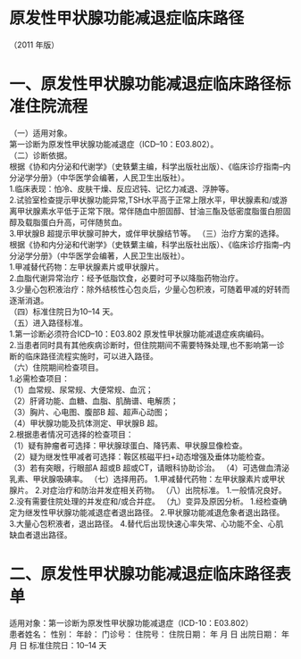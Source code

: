 # 原发性甲状腺功能减退症临床路径  
（2011 年版）  
# 一、原发性甲状腺功能减退症临床路径标准住院流程  
（一）适用对象。  
第一诊断为原发性甲状腺功能减退症（ICD–10：E03.802）。  
（二）诊断依据。  
根据《协和内分泌和代谢学》（史轶蘩主编，科学出版社出版）、《临床诊疗指南–内分泌学分册》（中华医学会编著，人民卫生出版社）。  
1.临床表现：怕冷、皮肤干燥、反应迟钝、记忆力减退、浮肿等。  
2.试验室检查提示甲状腺功能异常,TSH水平高于正常上限水平，甲状腺素和/或游离甲状腺素水平低于正常下限。常伴随血中胆固醇、甘油三酯及低密度脂蛋白胆固醇及载脂蛋白升高，可伴随贫血。  
3.甲状腺B 超提示甲状腺可肿大，或伴甲状腺结节等。 （三）治疗方案的选择。  
根据《协和内分泌和代谢学》（史轶蘩主编，科学出版社出版）、《临床诊疗指南–内分泌学分册》（中华医学会编著，人民卫生出版社）。  
1.甲减替代药物：左甲状腺素片或甲状腺片。  
2.血脂代谢异常治疗：经予低脂饮食，必要时可予以降脂药物治疗。  
3.少量心包积液治疗：除外结核性心包炎后，少量心包积液，可随着甲减的好转而逐渐消退。  
（四）标准住院日为10–14 天。  
（五）进入路径标准。  
1.第一诊断必须符合ICD–10：E03.802 原发性甲状腺功能减退症疾病编码。  
2.当患者同时具有其他疾病诊断时，但住院期间不需要特殊处理,也不影响第一诊断的临床路径流程实施时，可以进入路径。  
（六）住院期间检查项目。  
1.必需检查项目：  
（1）血常规、尿常规、大便常规、血沉；  
（2）肝肾功能、血糖、血脂、肌酶谱、电解质；  
（3）胸片、心电图、腹部B 超、超声心动图；  
（4）甲状腺功能及抗体测定、甲状腺B 超。  
2.根据患者情况可选择的检查项目：  
（1）疑有肿瘤者可选择：甲状腺球蛋白、降钙素、甲状腺显像检查。  
（2）疑为继发性甲减者可选择：鞍区核磁平扫$+$动态增强及垂体功能检查。  
（3）若有突眼，行眼部A 超或B 超或CT，请眼科协助诊治。 （4）可选做血清泌乳素、甲状腺吸碘率。 （七）选择用药。 1.甲减替代药物：左甲状腺素片或甲状腺片。 2.对症治疗和防治并发症相关药物。 （八）出院标准。 1.一般情况良好。 2.没有需要住院处理的并发症和/或合并症。 （九）变异及原因分析。 1.经检查确定为继发性甲状腺功能减退症者退出路径。 2.甲状腺功能减退危象者退出路径。 3.大量心包积液者，退出路径。 4.替代后出现快速心率失常、心功能不全、心肌缺血者退出路径。  
# 二、原发性甲状腺功能减退症临床路径表单  
适用对象：第一诊断为原发性甲状腺功能减退症（ICD-10：E03.802）  
患者姓名：        性别：    年龄：     门诊号：       住院号：             住院日期：      年   月   日 出院日期：       年   月   日 标准住院日：10–14 天  
